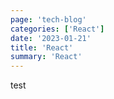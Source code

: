 ```yaml
---
page: 'tech-blog'
categories: ['React']
date: '2023-01-21'
title: 'React'
summary: 'React'
---
```


test
